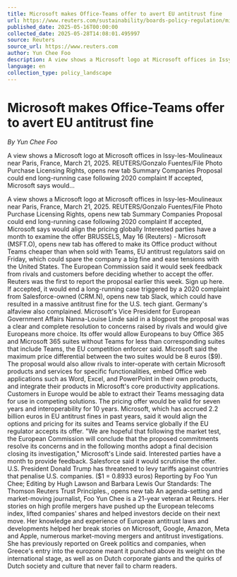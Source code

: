 ```yaml
---
title: Microsoft makes Office-Teams offer to avert EU antitrust fine
url: https://www.reuters.com/sustainability/boards-policy-regulation/microsoft-offers-sell-office-with-teams-lower-price-eu-antitrust-probe-2025-05-16/
published_date: 2025-05-16T00:00:00
collected_date: 2025-05-28T14:08:01.495997
source: Reuters
source_url: https://www.reuters.com
author: Yun Chee Foo
description: A view shows a Microsoft logo at Microsoft offices in Issy-les-Moulineaux near Paris, France, March 21, 2025. REUTERS/Gonzalo Fuentes/File Photo Purchase Licensing Rights, opens new tab Summary Companies Proposal could end long-running case following 2020 complaint If accepted, Microsoft says would...
language: en
collection_type: policy_landscape
---
```


# Microsoft makes Office-Teams offer to avert EU antitrust fine

*By Yun Chee Foo*

A view shows a Microsoft logo at Microsoft offices in Issy-les-Moulineaux near Paris, France, March 21, 2025. REUTERS/Gonzalo Fuentes/File Photo Purchase Licensing Rights, opens new tab Summary Companies Proposal could end long-running case following 2020 complaint If accepted, Microsoft says would...

A view shows a Microsoft logo at Microsoft offices in Issy-les-Moulineaux near Paris, France, March 21, 2025. REUTERS/Gonzalo Fuentes/File Photo Purchase Licensing Rights, opens new tab Summary Companies Proposal could end long-running case following 2020 complaint If accepted, Microsoft says would align the pricing globally Interested parties have a month to examine the offer BRUSSELS, May 16 (Reuters) - Microsoft (MSFT.O), opens new tab has offered to make its Office product without Teams cheaper than when sold with Teams, EU antitrust regulators said on Friday, which could spare the company a big fine and ease tensions with the United States. The European Commission said it would seek feedback from rivals and customers before deciding whether to accept the offer. Reuters was the first to report the proposal earlier this week. Sign up here. If accepted, it would end a long-running case triggered by a 2020 complaint from Salesforce-owned (CRM.N), opens new tab Slack, which could have resulted in a massive antitrust fine for the U.S. tech giant. Germany's alfaview also complained. Microsoft's Vice President for European Government Affairs Nanna-Louise Linde said in a blogpost the proposal was a clear and complete resolution to concerns raised by rivals and would give Europeans more choice. Its offer would allow Europeans to buy Office 365 and Microsoft 365 suites without Teams for less than corresponding suites that include Teams, the EU competition enforcer said. Microsoft said the maximum price differential between the two suites would be 8 euros ($9). The proposal would also allow rivals to inter-operate with certain Microsoft products and services for specific functionalities, embed Office web applications such as Word, Excel, and PowerPoint in their own products, and integrate their products in Microsoft's core productivity applications. Customers in Europe would be able to extract their Teams messaging data for use in competing solutions. The pricing offer would be valid for seven years and interoperability for 10 years. Microsoft, which has accrued 2.2 billion euros in EU antitrust fines in past years, said it would align the options and pricing for its suites and Teams service globally if the EU regulator accepts its offer. "We are hopeful that following the market test, the European Commission will conclude that the proposed commitments resolve its concerns and in the following months adopt a final decision closing its investigation," Microsoft's Linde said. Interested parties have a month to provide feedback. Salesforce said it would scrutinise the offer. U.S. President Donald Trump has threatened to levy tariffs against countries that penalise U.S. companies. ($1 = 0.8933 euros) Reporting by Foo Yun Chee; Editing by Hugh Lawson and Barbara Lewis Our Standards: The Thomson Reuters Trust Principles., opens new tab An agenda-setting and market-moving journalist, Foo Yun Chee is a 21-year veteran at Reuters. Her stories on high profile mergers have pushed up the European telecoms index, lifted companies' shares and helped investors decide on their next move. Her knowledge and experience of European antitrust laws and developments helped her break stories on Microsoft, Google, Amazon, Meta and Apple, numerous market-moving mergers and antitrust investigations. She has previously reported on Greek politics and companies, when Greece's entry into the eurozone meant it punched above its weight on the international stage, as well as on Dutch corporate giants and the quirks of Dutch society and culture that never fail to charm readers.
